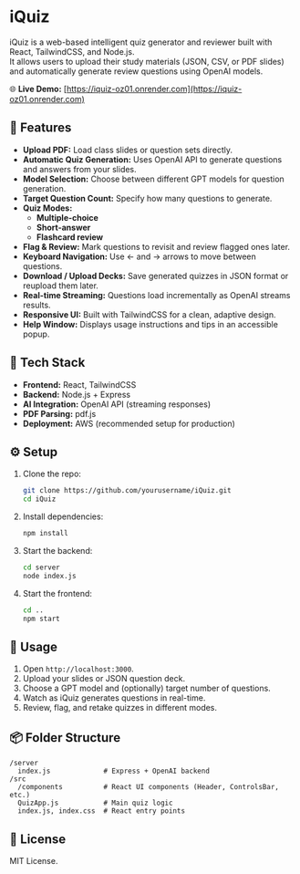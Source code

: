 # iQuiz

iQuiz is a web-based intelligent quiz generator and reviewer built with React, TailwindCSS, and Node.js.  
It allows users to upload their study materials (JSON, CSV, or PDF slides) and automatically generate review questions using OpenAI models.

🌐 **Live Demo:** [https://iquiz-oz01.onrender.com](https://iquiz-oz01.onrender.com)

## 🚀 Features

- **Upload PDF:** Load class slides or question sets directly.
- **Automatic Quiz Generation:** Uses OpenAI API to generate questions and answers from your slides.
- **Model Selection:** Choose between different GPT models for question generation.
- **Target Question Count:** Specify how many questions to generate.
- **Quiz Modes:**
  - **Multiple-choice**
  - **Short-answer**
  - **Flashcard review**
- **Flag & Review:** Mark questions to revisit and review flagged ones later.
- **Keyboard Navigation:** Use ← and → arrows to move between questions.
- **Download / Upload Decks:** Save generated quizzes in JSON format or reupload them later.
- **Real-time Streaming:** Questions load incrementally as OpenAI streams results.
- **Responsive UI:** Built with TailwindCSS for a clean, adaptive design.
- **Help Window:** Displays usage instructions and tips in an accessible popup.

## 🧩 Tech Stack

- **Frontend:** React, TailwindCSS
- **Backend:** Node.js + Express
- **AI Integration:** OpenAI API (streaming responses)
- **PDF Parsing:** pdf.js
- **Deployment:** AWS (recommended setup for production)

## ⚙️ Setup

1. Clone the repo:
   ```bash
   git clone https://github.com/yourusername/iQuiz.git
   cd iQuiz
   ```

2. Install dependencies:
   ```bash
   npm install
   ```

3. Start the backend:
   ```bash
   cd server
   node index.js
   ```

4. Start the frontend:
   ```bash
   cd ..
   npm start
   ```

## 🧠 Usage

1. Open `http://localhost:3000`.
2. Upload your slides or JSON question deck.
3. Choose a GPT model and (optionally) target number of questions.
4. Watch as iQuiz generates questions in real-time.
5. Review, flag, and retake quizzes in different modes.

## 📦 Folder Structure
```
/server
  index.js             # Express + OpenAI backend
/src
  /components          # React UI components (Header, ControlsBar, etc.)
  QuizApp.js           # Main quiz logic
  index.js, index.css  # React entry points
```

## 📄 License
MIT License.